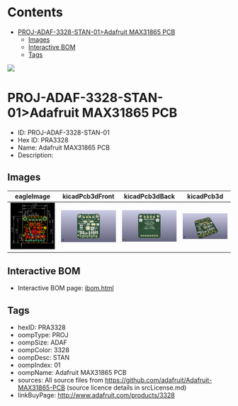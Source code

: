 



Contents
========

* [PROJ-ADAF-3328-STAN-01>Adafruit MAX31865 PCB](#proj-adaf-3328-stan-01adafruit-max31865-pcb)
	* [Images](#images)
	* [Interactive BOM](#interactive-bom)
	* [Tags](#tags)
  
![][im]
# PROJ-ADAF-3328-STAN-01>Adafruit MAX31865 PCB

- ID: PROJ-ADAF-3328-STAN-01
- Hex ID: PRA3328
- Name: Adafruit MAX31865 PCB
- Description: 

## Images
  
  

|eagleImage|kicadPcb3dFront|kicadPcb3dBack|kicadPcb3d|
| :---: | :---: | :---: | :---: |
|[![eagleImage](eagleImage_140.png)](eagleImage_600.png)|[![kicadPcb3dFront](kicadPcb3dFront_140.png)](kicadPcb3dFront_600.png)|[![kicadPcb3dBack](kicadPcb3dBack_140.png)](kicadPcb3dBack_600.png)|[![kicadPcb3d](kicadPcb3d_140.png)](kicadPcb3d_600.png)|

## Interactive BOM

- Interactive BOM page: [ibom.html](kicad/bom/ibom.html)

## Tags

- hexID: PRA3328
- oompType: PROJ
- oompSize: ADAF
- oompColor: 3328
- oompDesc: STAN
- oompIndex: 01
- oompName: Adafruit MAX31865 PCB
- sources: All source files from https://github.com/adafruit/Adafruit-MAX31865-PCB (source licence details in srcLicense.md)
- linkBuyPage: http://www.adafruit.com/products/3328



[im]: kicadPcb3d_450.png
